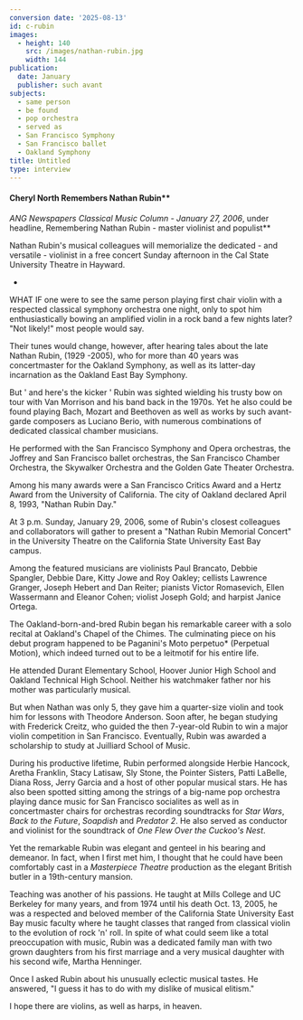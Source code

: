 ```yaml
---
conversion date: '2025-08-13'
id: c-rubin
images:
  - height: 140
    src: /images/nathan-rubin.jpg
    width: 144
publication:
  date: January
  publisher: such avant
subjects:
  - same person
  - be found
  - pop orchestra
  - served as
  - San Francisco Symphony
  - San Francisco ballet
  - Oakland Symphony
title: Untitled
type: interview
---
```


#### Cheryl North Remembers Nathan Rubin**

*ANG Newspapers Classical Music Column - January 27, 2006*, under headline, Remembering Nathan Rubin - master violinist and populist**

 Nathan Rubin's musical colleagues will memorialize the dedicated - and versatile - violinist in a free concert Sunday afternoon in the Cal State University Theatre in Hayward.

*

WHAT IF one were to see the same person playing first chair violin with a respected classical symphony orchestra one night, only to spot him enthusiastically bowing an amplified violin in a rock band a few nights later?
"Not likely!" most people would say.

Their tunes would change, however, after hearing tales about the late Nathan Rubin, (1929 -2005), who for more than 40 years was concertmaster for the Oakland Symphony, as well as its latter-day incarnation as the Oakland East Bay Symphony.

But ' and here's the kicker ' Rubin was sighted wielding his trusty bow on tour with Van Morrison and his band back in the 1970s. Yet he also could be found playing Bach, Mozart and Beethoven as well as works by such avant-garde composers as Luciano Berio, with numerous combinations of dedicated classical chamber musicians.

He performed with the San Francisco Symphony and Opera orchestras, the Joffrey and San Francisco ballet orchestras, the San Francisco Chamber Orchestra, the Skywalker Orchestra and the Golden Gate Theater Orchestra.

Among his many awards were a San Francisco Critics Award and a Hertz Award from the University of California. The city of Oakland declared April 8, 1993, "Nathan Rubin Day."

At 3 p.m. Sunday, January 29, 2006, some of Rubin's closest colleagues and collaborators will gather to present a "Nathan Rubin Memorial Concert" in the University Theatre on the California State University East Bay campus.

Among the featured musicians are violinists Paul Brancato, Debbie Spangler, Debbie Dare, Kitty Jowe and Roy Oakley; cellists Lawrence Granger, Joseph Hebert and Dan Reiter; pianists Victor Romasevich, Ellen Wassermann and Eleanor Cohen; violist Joseph Gold; and harpist Janice Ortega.

The Oakland-born-and-bred Rubin began his remarkable career with a solo recital at Oakland's Chapel of the Chimes. The culminating piece on his debut program happened to be Paganini's Moto perpetuo* (Perpetual Motion), which indeed turned out to be a leitmotif for his entire life.

He attended Durant Elementary School, Hoover Junior High School and Oakland Technical High School. Neither his watchmaker father nor his mother was particularly musical.

But when Nathan was only 5, they gave him a quarter-size violin and took him for lessons with Theodore Anderson. Soon after, he began studying with Frederick Creitz, who guided the then 7-year-old Rubin to win a major violin competition in San Francisco. Eventually, Rubin was awarded a scholarship to study at Juilliard School of Music.

During his productive lifetime, Rubin performed alongside Herbie Hancock, Aretha Franklin, Stacy Latisaw, Sly Stone, the Pointer Sisters, Patti LaBelle, Diana Ross, Jerry Garcia and a host of other popular musical stars. He has also been spotted sitting among the strings of a big-name pop orchestra playing dance music for San Francisco socialites as well as in concertmaster chairs for orchestras recording soundtracks for *Star Wars*, *Back to the Future*, *Soapdish* and *Predator 2*. He also served as conductor and violinist for the soundtrack of *One Flew Over the Cuckoo's Nest*.

Yet the remarkable Rubin was elegant and genteel in his bearing and demeanor. In fact, when I first met him, I thought that he could have been comfortably cast in a *Masterpiece Theatre* production as the elegant British butler in a 19th-century mansion.

Teaching was another of his passions. He taught at Mills College and UC Berkeley for many years, and from 1974 until his death Oct. 13, 2005, he was a respected and beloved member of the California State University East Bay music faculty where he taught classes that ranged from classical violin to the evolution of rock 'n' roll.
In spite of what could seem like a total preoccupation with music, Rubin was a dedicated family man with two grown daughters from his first marriage and a very musical daughter with his second wife, Martha Henninger.

Once I asked Rubin about his unusually eclectic musical tastes. He answered, "I guess it has to do with my dislike of musical elitism."

I hope there are violins, as well as harps, in heaven.

